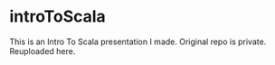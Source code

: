 # introToScala
This is an Intro To Scala presentation I made. Original repo is private. Reuploaded here. 
